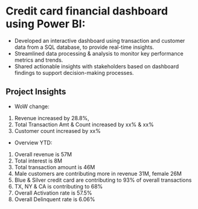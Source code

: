 # Credit card financial dashboard using Power BI:
- Developed an interactive dashboard using transaction and customer data from a SQL database, to provide real-time insights. 
- Streamlined data processing & analysis to monitor key performance metrics and trends.
- Shared actionable insights with stakeholders based on dashboard findings to support decision-making processes.


## Project Insights
- WoW change: 
1. Revenue increased by 28.8%, 
2. Total Transaction Amt & Count increased by xx% & xx%
3. Customer count increased by xx%
- Overview YTD:
1. Overall revenue is 57M
2. Total interest is 8M
3. Total transaction amount is 46M
4. Male customers are contributing more in revenue 31M, female 26M
5. Blue & Silver credit card are contributing to 93% of overall transactions
6. TX, NY & CA is contributing to 68%
7. Overall Activation rate is 57.5%
8. Overall Delinquent rate is 6.06%
